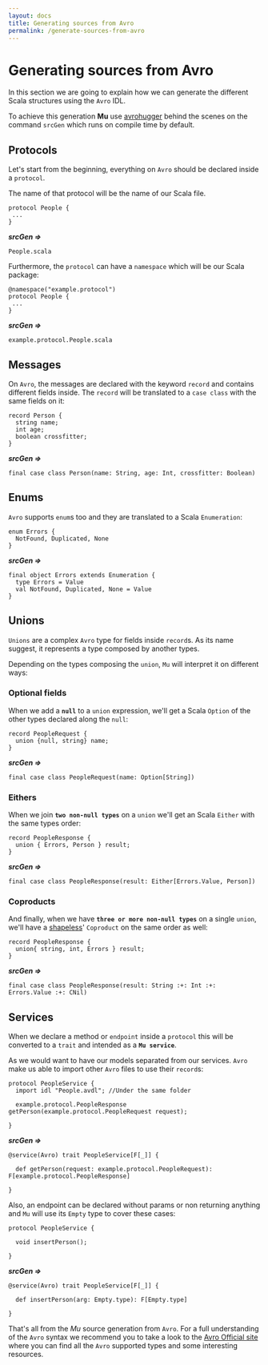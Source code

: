 ```yaml
---
layout: docs
title: Generating sources from Avro
permalink: /generate-sources-from-avro
---
```


# Generating sources from Avro

In this section we are going to explain how we can generate the different Scala structures using the `Avro` IDL.

To achieve this generation **Mu** use [avrohugger](https://github.com/julianpeeters/avrohugger) behind the scenes on the command `srcGen` which runs on compile time by default.

## Protocols

Let's start from the beginning, everything on `Avro` should be declared inside a `protocol`. 

The name of that protocol will be the name of our Scala file.

```avroidl 
protocol People { 
 ... 
} 
```

***srcGen =>***

`People.scala`

Furthermore, the `protocol` can have a `namespace` which will be our Scala package:

```avroidl
@namespace("example.protocol")
protocol People {
 ...
}
```
 
***srcGen =>***

`example.protocol.People.scala`

## Messages

On `Avro`, the messages are declared with the keyword `record` and contains different fields inside. 
The `record` will be translated to a `case class` with the same fields on it:

```avroidl
record Person {
  string name;
  int age;
  boolean crossfitter;
}
```

***srcGen =>***

```tut:silent
final case class Person(name: String, age: Int, crossfitter: Boolean)
```

## Enums

`Avro` supports `enum`s too and they are translated to a Scala `Enumeration`:

```avroidl
enum Errors {
  NotFound, Duplicated, None
}
```

***srcGen =>***

```tut:silent
final object Errors extends Enumeration {
  type Errors = Value
  val NotFound, Duplicated, None = Value
}
```

## Unions

`Unions` are a complex `Avro` type for fields inside `record`s. 
As its name suggest, it represents a type composed by another types.

Depending on the types composing the `union`, `Mu` will interpret it on different ways:

### Optional fields

When we add a **`null`** to a `union` expression, we'll get a Scala `Option` of the other types declared along the `null`:

```avroidl
record PeopleRequest {
  union {null, string} name;
}
```

***srcGen =>***

```tut:silent
final case class PeopleRequest(name: Option[String])
```

### Eithers

When we join **`two non-null types`** on a `union` we'll get an Scala `Either` with the same types order:

```avroidl
record PeopleResponse {
  union { Errors, Person } result;
}
```

***srcGen =>***
  
```tut:silent
final case class PeopleResponse(result: Either[Errors.Value, Person])
```

### Coproducts

And finally, when we have **`three or more non-null types`** on a single `union`, 
we'll have a [shapeless](https://github.com/milessabin/shapeless/wiki/Feature-overview:-shapeless-2.0.0)' `Coproduct` on the same order as well:

```avroidl
record PeopleResponse {
  union{ string, int, Errors } result;
}
```

***srcGen =>***

```tut:silent
final case class PeopleResponse(result: String :+: Int :+: Errors.Value :+: CNil)
```
  
## Services

When we declare a method or `endpoint` inside a `protocol` this will be converted to a `trait` and intended as a **`Mu service`**.

As we would want to have our models separated from our services. `Avro` make us able to import other `Avro` files to use their `record`s:

```avroidl
protocol PeopleService {
  import idl "People.avdl"; //Under the same folder

  example.protocol.PeopleResponse getPerson(example.protocol.PeopleRequest request);

}
```

***srcGen =>***

```tut:silent
@service(Avro) trait PeopleService[F[_]] {

  def getPerson(request: example.protocol.PeopleRequest): F[example.protocol.PeopleResponse]

}
```

Also, an endpoint can be declared without params or non returning anything and `Mu` will use its `Empty` type to cover these cases:

```avroidl
protocol PeopleService {

  void insertPerson();

}
```

***srcGen =>***

```tut:silent
@service(Avro) trait PeopleService[F[_]] {

  def insertPerson(arg: Empty.type): F[Empty.type]

}
```

That's all from the *Mu* source generation from `Avro`. 
For a full understanding of the `Avro` syntax we recommend you to take a look to the [Avro Official site](http://avro.apache.org/docs/current/idl.html)
where you can find all the `Avro` supported types and some interesting resources.
